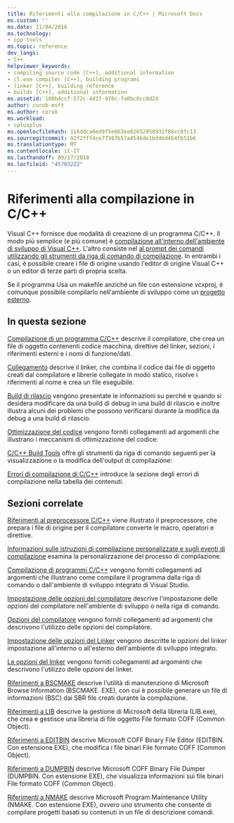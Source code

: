 ```yaml
---
title: Riferimenti alla compilazione in C/C++ | Microsoft Docs
ms.custom: ''
ms.date: 11/04/2016
ms.technology:
- cpp-tools
ms.topic: reference
dev_langs:
- C++
helpviewer_keywords:
- compiling source code [C++], additional information
- cl.exe compiler [C++], building programs
- linker [C++], building reference
- builds [C++], additional information
ms.assetid: 100b4ccf-572c-4d1f-970c-fa0bc0cc0d2d
author: corob-msft
ms.author: corob
ms.workload:
- cplusplus
ms.openlocfilehash: 116ddca6ed9f5e0b3ea02652958931f88cc8fc13
ms.sourcegitcommit: 92f2fff4ce77387b57a4546de1bd4bd464fb51b6
ms.translationtype: MT
ms.contentlocale: it-IT
ms.lasthandoff: 09/17/2018
ms.locfileid: "45703222"
---
```

# <a name="cc-building-reference"></a>Riferimenti alla compilazione in C/C++

Visual C++ fornisce due modalità di creazione di un programma C/C++. Il modo più semplice (e più comune) è [compilazione all'interno dell'ambiente di sviluppo di Visual C++](../../ide/building-cpp-projects-in-visual-studio.md). L'altro consiste nel [al prompt dei comandi utilizzando gli strumenti da riga di comando di compilazione](../../build/building-on-the-command-line.md). In entrambi i casi, è possibile creare i file di origine usando l'editor di origine Visual C++ o un editor di terze parti di propria scelta.

Se il programma Usa un makefile anziché un file con estensione vcxproj, è comunque possibile compilarlo nell'ambiente di sviluppo come un [progetto esterno](../../ide/building-external-projects.md).

## <a name="in-this-section"></a>In questa sezione

[Compilazione di un programma C/C++](../../build/reference/compiling-a-c-cpp-program.md) descrive il compilatore, che crea un file di oggetto contenenti codice macchina, direttive del linker, sezioni, i riferimenti esterni e i nomi di funzione/dati.

[Collegamento](../../build/reference/linking.md) descrive il linker, che combina il codice dai file di oggetto creati dal compilatore e librerie collegate in modo statico, risolve i riferimenti al nome e crea un file eseguibile.

[Build di rilascio](../../build/reference/release-builds.md) vengono presentate le informazioni su perché e quando si desidera modificare da una build di debug in una build di rilascio e inoltre illustra alcuni dei problemi che possono verificarsi durante la modifica da debug a una build di rilascio.

[Ottimizzazione del codice](../../build/reference/optimizing-your-code.md) vengono forniti collegamenti ad argomenti che illustrano i meccanismi di ottimizzazione del codice:

[C/C++ Build Tools](../../build/reference/c-cpp-build-tools.md) offre gli strumenti da riga di comando seguenti per la visualizzazione o la modifica dell'output di compilazione:

[Errori di compilazione di C/C++](../../error-messages/compiler-errors-1/c-cpp-build-errors.md) introduce la sezione degli errori di compilazione nella tabella dei contenuti.

## <a name="related-sections"></a>Sezioni correlate

[Riferimenti al preprocessore C/C++](../../preprocessor/c-cpp-preprocessor-reference.md) viene illustrato il preprocessore, che prepara i file di origine per il compilatore converte le macro, operatori e direttive.

[Informazioni sulle istruzioni di compilazione personalizzate e sugli eventi di compilazione](../../ide/understanding-custom-build-steps-and-build-events.md) esamina la personalizzazione del processo di compilazione.

[Compilazione di programmi C/C++](../../build/building-c-cpp-programs.md) vengono forniti collegamenti ad argomenti che illustrano come compilare il programma dalla riga di comando o dall'ambiente di sviluppo integrato di Visual Studio.

[Impostazione delle opzioni del compilatore](../../build/reference/setting-compiler-options.md) descrive l'impostazione delle opzioni del compilatore nell'ambiente di sviluppo o nella riga di comando.

[Opzioni del compilatore](../../build/reference/compiler-options.md) vengono forniti collegamenti ad argomenti che descrivono l'utilizzo delle opzioni del compilatore.

[Impostazione delle opzioni del Linker](../../build/reference/setting-linker-options.md) vengono descritte le opzioni del linker impostazione all'interno o all'esterno dell'ambiente di sviluppo integrato.

[Le opzioni del linker](../../build/reference/linker-options.md) vengono forniti collegamenti ad argomenti che descrivono l'utilizzo delle opzioni del linker.

[Riferimenti a BSCMAKE](../../build/reference/bscmake-reference.md) descrive l'utilità di manutenzione di Microsoft Browse Information (BSCMAKE. EXE), con cui è possibile generare un file di informazioni (BSC) dai SBR file creati durante la compilazione.

[Riferimenti a LIB](../../build/reference/lib-reference.md) descrive la gestione di Microsoft della libreria (LIB.exe), che crea e gestisce una libreria di file oggetto File formato COFF (Common Object).

[Riferimenti a EDITBIN](../../build/reference/editbin-reference.md) descrive Microsoft COFF Binary File Editor (EDITBIN. Con estensione EXE), che modifica i file binari File formato COFF (Common Object).

[Riferimenti a DUMPBIN](../../build/reference/dumpbin-reference.md) descrive Microsoft COFF Binary File Dumper (DUMPBIN. Con estensione EXE), che visualizza informazioni sui file binari File formato COFF (Common Object).

[Riferimenti a NMAKE](../../build/nmake-reference.md) descrive Microsoft Program Maintenance Utility (NMAKE. Con estensione EXE), ovvero uno strumento che consente di compilare progetti basati su contenuti in un file di descrizione comandi.